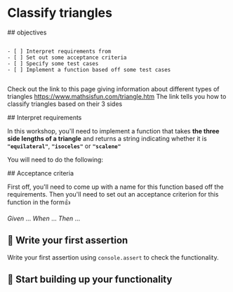 

# Classify triangles

## objectives

```objectives

- [ ] Interpret requirements from 
- [ ] Set out some acceptance criteria
- [ ] Specify some test cases
- [ ] Implement a function based off some test cases
 
```

Check out the link to this page giving information about different types of triangles https://www.mathsisfun.com/triangle.htm
The link tells you how to classify triangles based on their 3 sides

## Interpret requirements

In this workshop, you'll need to implement a function that takes **the three side lengths of a triangle** and returns a string indicating whether it is **`"equilateral"`**, **`"isoceles"`** or **`"scalene"`**

You will need to do the following:

## Acceptance criteria

First off, you'll need to come up with a name for this function based off the requirements.
Then you'll need to set out an acceptance criterion for this function in the form👍

_Given_ ...
_When_ ...
_Then_ ...

## 🧪 Write your first assertion

Write your first assertion using `console.assert` to check the functionality.

## 🧱 Start building up your functionality